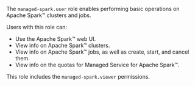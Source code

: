 The `managed-spark.user` role enables performing basic operations on Apache Spark™ clusters and jobs.

Users with this role can:
* Use the Apache Spark™ web UI.
* View info on Apache Spark™ clusters.
* View info on Apache Spark™ jobs, as well as create, start, and cancel them.
* View info on the quotas for Managed Service for Apache Spark™.

This role includes the `managed-spark.viewer` permissions.

